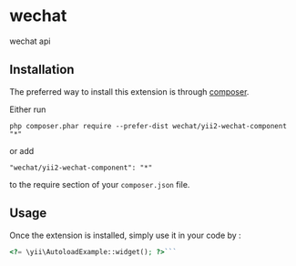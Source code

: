 wechat
======
wechat api

Installation
------------

The preferred way to install this extension is through [composer](http://getcomposer.org/download/).

Either run

```
php composer.phar require --prefer-dist wechat/yii2-wechat-component "*"
```

or add

```
"wechat/yii2-wechat-component": "*"
```

to the require section of your `composer.json` file.


Usage
-----

Once the extension is installed, simply use it in your code by  :

```php
<?= \yii\AutoloadExample::widget(); ?>```